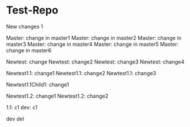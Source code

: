 Test-Repo
=========
New changes 1


Master: change in master1
Master: change in master2
Master: change in master3
Master: change in master4
Master: change in master5
Master: change in master6

Newtest: change
Newtest: change2
Newtest: change3
Newtest: change4

Newtest1.1: change1
Newtest1.1: change2
Newtest1.1: change3

Newtest1.1Child1: change1

Newtest1.2: change1
Newtest1.2: change2

1.1: c1
dev: c1

dev del